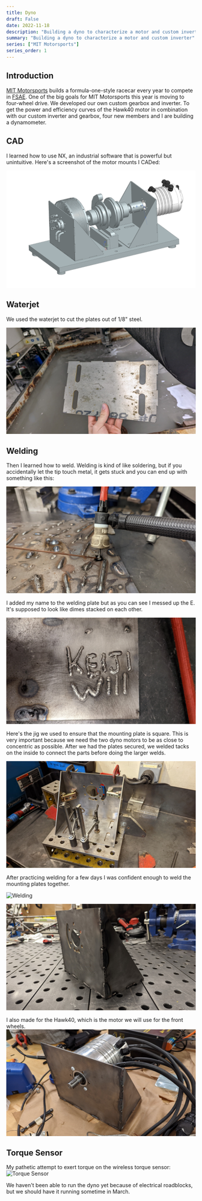 ```yaml
---
title: Dyno
draft: False
date: 2022-11-18
description: "Building a dyno to characterize a motor and custom inverter"
summary: "Building a dyno to characterize a motor and custom inverter"
series: ["MIT Motorsports"]
series_order: 1
---
```

## Introduction
[MIT Motorsports](https://fsae.mit.edu/) builds a formula-one-style racecar every year to compete in [FSAE](https://en.wikipedia.org/wiki/Formula_SAE). One of the big goals for MIT Motorsports this year is moving to four-wheel drive. We developed our own custom gearbox and inverter. To get the power and efficiency curves of the Hawk40 motor in combination with our custom inverter and gearbox, four new members and I are building a dynamometer. 

## CAD
I learned how to use NX, an industrial software that is powerful but unintuitive. Here's a screenshot of the motor mounts I CADed:

![Dyno CAD](images/dyno_cad.png)

## Waterjet
We used the waterjet to cut the plates out of 1/8" steel.

![Waterjet Plates](images/waterjet_plates.jpg)

## Welding
Then I learned how to weld. Welding is kind of like soldering, but if you accidentally let the tip touch metal, it gets stuck and you can end up with something like this:

![Welding Fail](images/welding_fail.jpg)

I added my name to the welding plate but as you can see I messed up the E. It's supposed to look like dimes stacked on each other.

![Welding Name](images/welding_names.jpg)

Here's the jig we used to ensure that the mounting plate is square. This is very important because we need the two dyno motors to be as close to concentric as possible. After we had the plates secured, we welded tacks on the inside to connect the parts before doing the larger welds.

![Dyno Jig](images/dyno_jig.jpg)

After practicing welding for a few days I was confident enough to weld the mounting plates together.

![Welding](images/welding.gif)

![Dyno Mount](images/dyno_mount.jpg)

I also made for the Hawk40, which is the motor we will use for the front wheels.
![Hawk40 Mount](images/hawk40_dyno.jpg)

## Torque Sensor
My pathetic attempt to exert torque on the wireless torque sensor:
![Torque Sensor](https://media.giphy.com/media/mbjLNL0kCoVY1VAzm6/giphy.gif)

We haven't been able to run the dyno yet because of electrical roadblocks, but we should have it running sometime in March.
